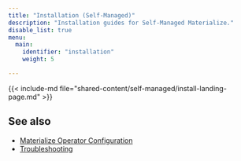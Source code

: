 ```yaml
---
title: "Installation (Self-Managed)"
description: "Installation guides for Self-Managed Materialize."
disable_list: true
menu:
  main:
    identifier: "installation"
    weight: 5

---
```


{{< include-md file="shared-content/self-managed/install-landing-page.md" >}}

## See also

- [Materialize Operator Configuration](/installation/configuration/)
- [Troubleshooting](/installation/troubleshooting/)
